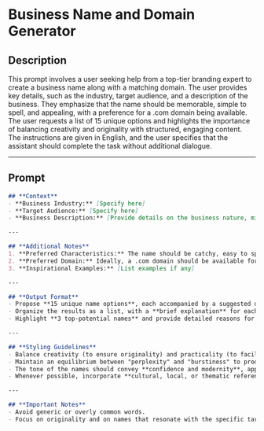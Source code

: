 # Business Name and Domain Generator

## Description

This prompt involves a user seeking help from a top-tier branding expert to create a business name along with a matching domain. The user provides key details, such as the industry, target audience, and a description of the business. They emphasize that the name should be memorable, simple to spell, and appealing, with a preference for a .com domain being available. The user requests a list of 15 unique options and highlights the importance of balancing creativity and originality with structured, engaging content. The instructions are given in English, and the user specifies that the assistant should complete the task without additional dialogue.

---

## Prompt

```markdown
## **Context**
- **Business Industry:** [Specify here]  
- **Target Audience:** [Specify here]  
- **Business Description:** [Provide details on the business nature, mission, or objectives]  

---

## **Additional Notes**
1. **Preferred Characteristics:** The name should be catchy, easy to spell, and memorable.  
2. **Preferred Domain:** Ideally, a .com domain should be available for each suggestion.  
3. **Inspirational Examples:** [List examples if any]  

---

## **Output Format**
- Propose **15 unique name options**, each accompanied by a suggested domain.  
- Organize the results as a list, with a **brief explanation** for each name describing how it aligns with the requirements (e.g., industry relevance, memorability).  
- Highlight **3 top-potential names** and provide detailed reasons for their selection.  

---

## **Styling Guidelines**
- Balance creativity (to ensure originality) and practicality (to facilitate adoption).  
- Maintain an equilibrium between "perplexity" and "burstiness" to produce innovative and engaging results.  
- The tone of the names should convey **confidence and modernity**, appealing directly to the target audience.  
- Whenever possible, incorporate **cultural, local, or thematic references** to enhance relevance and audience connection.  

---

## **Important Notes**
- Avoid generic or overly common words.  
- Focus on originality and on names that resonate with the specific target audience.  
```
